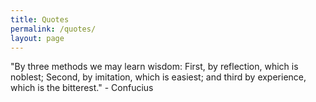 ```yaml
---
title: Quotes
permalink: /quotes/
layout: page
---
```


"By three methods we may learn wisdom: First, by reflection, which is noblest; Second, by imitation, which is easiest; and third by experience, which is the bitterest." - Confucius
